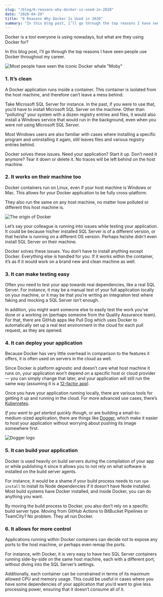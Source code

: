 ```yaml
---
slug: "/blog/6-reasons-why-docker-is-used-in-2020"
date: "2020-04-29"
title: "6 Reasons Why Docker Is Used in 2020"
summary: "In this blog post, I’ll go through the top reasons I have seen people use Docker throughout my career."
---
```


Docker is a tool everyone is using nowadays, but what are they using Docker for?

In this blog post, I’ll go through the top reasons I have seen people use Docker throughout my career.

![Most people have seen the iconic Docker whale "Moby"](https://miro.medium.com/max/672/1*glD7bNJG3SlO0_xNmSGPcQ.png)

### 1. It’s clean
A Docker application runs inside a container. This container is isolated from the host machine, and therefore can’t leave a mess behind.

Take Microsoft SQL Server for instance. In the past, if you were to use that, you’d have to install Microsoft SQL Server on the machine. Other than “polluting” your system with a dozen registry entries and files, it would also install a Windows service that would run in the background, even when you were not using Microsoft SQL Server.

Most Windows users are also familiar with cases where installing a specific program and uninstalling it again, still leaves files and various registry entries behind.

Docker solves these issues. Need your application? Start it up. Don’t need it anymore? Tear it down or delete it. No traces will be left behind on the host machine.

### 2. It works on their machine too
Docker containers run on Linux, even if your host machine is Windows or Mac. This allows for your Docker application to be fully cross-platform.

They also run the same on any host machine, no matter how polluted or different this host machine is.

![The origin of Docker](https://miro.medium.com/max/844/1*2IWD6fLgoe0oMKvAD6CUqQ.jpeg)

Let’s say your colleague is running into issues while testing your application. It could be because his/her installed SQL Server is of a different version, or that he/she is running on a different OS version. Perhaps he/she didn’t even install SQL Server on their machine.

Docker solves these issues. You don’t have to install anything except Docker. Everything else is handled for you. If it works within the container, it’s as if it would work on a brand new and clean machine as well.

### 3. It can make testing easy
Often you need to test your app towards real dependencies, like a real SQL Server. For instance, it may be a manual test of your full application locally on your machine, or it may be that you’re writing an integration test where faking and mocking a SQL Server isn’t enough.

In addition, you might want someone else to easily test the work you’ve done or a working on (perhaps someone from the Quality Assurance team). For that, there are GitHub apps like Pull Dog which uses Docker to automatically set up a real test environment in the cloud for each pull request, as they are opened.

### 4. It can deploy your application
Because Docker has very little overhead in comparison to the features it offers, it is often used on servers in the cloud as well.

Since Docker is platform agnostic and doesn’t care what host machine it runs on, your application won’t depend on a specific host or cloud provider — you can simply change that later, and your application will still run the same way (assuming it is a <a rel="nofollow" target="_blank" href="https://12factor.net/">12-factor app</a>).

Once you have your application running locally, there are various tools for getting it up and running in the cloud. For more advanced use cases, there’s <a href="https://kubernetes.io/" rel="nofollow" target="_blank">Kubernetes</a>.

*If you want to get started quickly though*, or are building a small-to-medium-sized application, there are things like <a href="/">Dogger</a>, which make it easier to host your application without worrying about pushing its image somewhere first.

<img src="/images/dogger-no-title.svg" alt="Dogger logo" />

### 5. It can build your application
Docker is used heavily on build servers during the compilation of your app or while publishing it since it allows you to not rely on what software is installed on the build server agents.

For instance, it would be a shame if your build process needs to run `npm install` to install its Node dependencies if it doesn’t have Node installed. Most build systems have Docker installed, and inside Docker, you can do anything you want.

By moving the build process to Docker, you also don’t rely on a specific build server type. Moving from GitHub Actions to BitBucket Pipelines or TeamCity? No problem. They all run Docker.

### 6. It allows for more control
Applications running within Docker containers can decide not to expose any ports to the host machine, or perhaps even remap the ports.

For instance, with Docker, it is very easy to have two SQL Server containers running side-by-side on the same host machine, each with a different port, without diving into the SQL Server’s settings.

Additionally, each container can be constrained in terms of its maximum allowed CPU and memory usage. This could be useful in cases where you have some dependencies of your application that you’d want to give less processing power, ensuring that it doesn’t consume all of it.